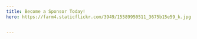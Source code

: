```yaml
---
title: Become a Sponsor Today!
hero: https://farm4.staticflickr.com/3949/15589950511_3675b15e59_k.jpg


---
```

